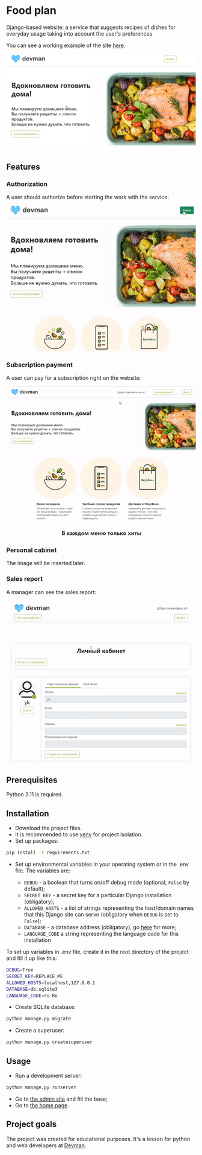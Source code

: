 # Food plan

Django-based website: a service that suggests recipes of dishes for everyday usage taking into account the user's preferences

You can see a working example of the site [here](https://food-plan.freemyip.com/).

![main page](screenshots/main_page.png)

## Features

### Authorization

A user should authorize before starting the work with the service:

![authorization](screenshots/authorization.gif)

### Subscription payment

A user can pay for a subscription right on the website:

![payment](screenshots/payment.gif)

### Personal cabinet

The image will be inserted later.

### Sales report

A manager can see the sales report:

![sales report](screenshots/sales_report.gif)

## Prerequisites

Python 3.11 is required.

## Installation

- Download the project files.
- It is recommended to use [venv](https://docs.python.org/3/library/venv.html?highlight=venv#module-venv) for project isolation.
- Set up packages:

```bash
pip install -r requirements.txt
```

- Set up environmental variables in your operating system or in the .env file. The variables are:

  - `DEBUG` - a boolean that turns on/off debug mode (optional, `False` by default);
  - `SECRET_KEY` - a secret key for a particular Django installation (obligatory);
  - `ALLOWED_HOSTS` - a list of strings representing the host/domain names that this Django site can serve (obligatory when `DEBUG` is set to `False`);
  - `DATABASE` - a database address (obligatory), go [here](https://github.com/jacobian/dj-database-url) for more;
  - `LANGUAGE_CODE` a string representing the language code for this installation

To set up variables in .env file, create it in the root directory of the project and fill it up like this:

```bash
DEBUG=True
SECRET_KEY=REPLACE_ME
ALLOWED_HOSTS=localhost,127.0.0.1
DATABASE=db.sqlite3
LANGUAGE_CODE=ru-Ru
```

- Create SQLite database:

```bash
python manage.py migrate
```

- Create a superuser:

```bash
python manage.py createsuperuser
```

## Usage

- Run a development server:

```bash
python manage.py runserver
```

- Go to [the admin site](http://127.0.0.1:8000/admin/) and fill the base;
- Go to [the home page](http://127.0.0.1:8000/).

## Project goals

The project was created for educational purposes.
It's a lesson for python and web developers at [Devman](https://dvmn.org).
